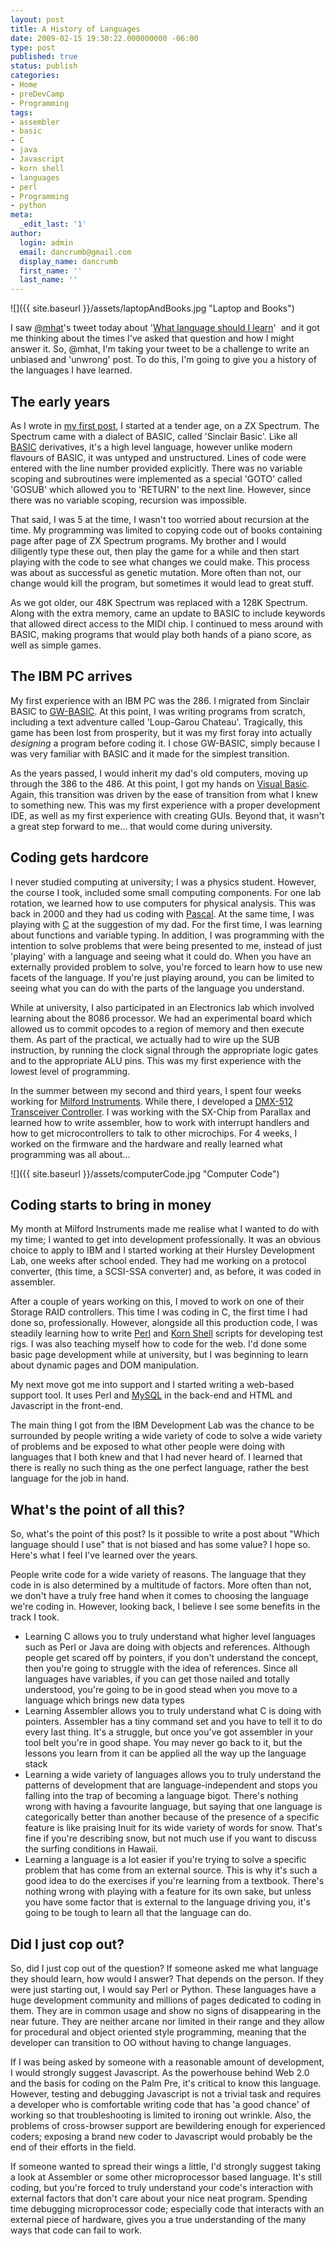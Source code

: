 ```yaml
---
layout: post
title: A History of Languages
date: 2009-02-15 19:30:22.000000000 -06:00
type: post
published: true
status: publish
categories:
- Home
- preDevCamp
- Programming
tags:
- assembler
- basic
- C
- java
- Javascript
- korn shell
- languages
- perl
- Programming
- python
meta:
  _edit_last: '1'
author:
  login: admin
  email: dancrumb@gmail.com
  display_name: dancrumb
  first_name: ''
  last_name: ''
---
```

![]({{ site.baseurl }}/assets/laptopAndBooks.jpg "Laptop and Books")

I saw [@mhat](http://twitter.com/mhat)'s tweet today about '[What language should I learn](http://twitter.com/mhat/status/1212746649)'  and it got me thinking about the times I've asked that question and how I might answer it. So, @mhat, I'm taking your tweet to be a challenge to write an unbiased and 'unwrong' post. To do this, I'm going to give you a history of the languages I have learned.  

## The early years

As I wrote in [my first post](/2009/01/25/all-geekness-great-and-small/), I started at a tender age, on a ZX Spectrum. The Spectrum came with a dialect of BASIC, called 'Sinclair Basic'. Like all [BASIC](http://en.wikipedia.org/wiki/BASIC_programming_language) derivatives, it's a high level language, however unlike modern flavours of BASIC, it was untyped and unstructured. Lines of code were entered with the line number provided explicitly. There was no variable scoping and subroutines were implemented as a special 'GOTO' called 'GOSUB' which allowed you to 'RETURN' to the next line. However, since there was no variable scoping, recursion was impossible.

That said, I was 5 at the time, I wasn't too worried about recursion at the time. My programming was limited to copying code out of books containing page after page of ZX Spectrum programs. My brother and I would diligently type these out, then play the game for a while and then start playing with the code to see what changes we could make. This process was about as successful as genetic mutation. More often than not, our change would kill the program, but sometimes it would lead to great stuff.

As we got older, our 48K Spectrum was replaced with a 128K Spectrum. Along with the extra memory, came an update to BASIC to include keywords that allowed direct access to the MIDI chip. I continued to mess around with BASIC, making programs that would play both hands of a piano score, as well as simple games.

## The IBM PC arrives

My first experience with an IBM PC was the 286\. I migrated from Sinclair BASIC to [GW-BASIC](http://en.wikipedia.org/wiki/Microsoft_GW-BASIC_interpreter). At this point, I was writing programs from scratch, including a text adventure called 'Loup-Garou Chateau'. Tragically, this game has been lost from prosperity, but it was my first foray into actually _designing_ a program before coding it. I chose GW-BASIC, simply because I was very familiar with BASIC and it made for the simplest transition.

As the years passed, I would inherit my dad's old computers, moving up through the 386 to the 486\. At this point, I got my hands on [Visual Basic](http://en.wikipedia.org/wiki/Visual_Basic). Again, this transition was driven by the ease of transition from what I knew to something new. This was my first experience with a proper development IDE, as well as my first experience with creating GUIs. Beyond that, it wasn't a great step forward to me... that would come during university.

## Coding gets hardcore

I never studied computing at university; I was a physics student. However, the course I took, included some small computing components. For one lab rotation, we learned how to use computers for physical analysis. This was back in 2000 and they had us coding with [Pascal](http://en.wikipedia.org/wiki/Pascal_(programming_language)). At the same time, I was playing with [C](http://en.wikipedia.org/wiki/C_(programming_language)) at the suggestion of my dad. For the first time, I was learning about functions and variable typing. In addition, I was programming with the intention to solve problems that were being presented to me, instead of just 'playing' with a language and seeing what it could do. When you have an externally provided problem to solve, you're forced to learn how to use new facets of the language. If you're just playing around, you can be limited to seeing what you can do with the parts of the language you understand.

While at university, I also participated in an Electronics lab which involved learning about the 8086 processor. We had an experimental board which allowed us to commit opcodes to a region of memory and then execute them. As part of the practical, we actually had to wire up the SUB instruction, by running the clock signal through the appropriate logic gates and to the appropriate ALU pins. This was my first experience with the lowest level of programming.

In the summer between my second and third years, I spent four weeks working for [Milford Instruments](http://www.milinst.com/). While there, I developed a [DMX-512 Transceiver Controller](http://www.ppmilinst.redcetera.com/shop/DMX/pdf/1_463.pdf). I was working with the SX-Chip from Parallax and learned how to write assembler, how to work with interrupt handlers and how to get microcontrollers to talk to other microchips. For 4 weeks, I worked on the firmware and the hardware and really learned what programming was all about...

![]({{ site.baseurl }}/assets/computerCode.jpg "Computer Code")

## Coding starts to bring in money

My month at Milford Instruments made me realise what I wanted to do with my time; I wanted to get into development professionally. It was an obvious choice to apply to IBM and I started working at their Hursley Development Lab, one weeks after school ended. They had me working on a protocol converter, (this time, a SCSI-SSA converter) and, as before, it was coded in assembler.

After a couple of years working on this, I moved to work on one of their Storage RAID controllers. This time I was coding in C, the first time I had done so, professionally. However, alongside all this production code, I was steadily learning how to write [Perl](http://en.wikipedia.org/wiki/Perl) and [Korn Shell](http://en.wikipedia.org/wiki/Korn_shell) scripts for developing test rigs. I was also teaching myself how to code for the web. I'd done some basic page development while at university, but I was beginning to learn about dynamic pages and DOM manipulation.

My next move got me into support and I started writing a web-based support tool. It uses Perl and [MySQL](http://en.wikipedia.org/wiki/MySQL) in the back-end and HTML and Javascript in the front-end.

The main thing I got from the IBM Development Lab was the chance to be surrounded by people writing a wide variety of code to solve a wide variety of problems and be exposed to what other people were doing with languages that I both knew and that I had never heard of. I learned that there is really no such thing as the one perfect language, rather the best language for the job in hand.

## What's the point of all this?

So, what's the point of this post? Is it possible to write a post about "Which language should I use" that is not biased and has some value? I hope so. Here's what I feel I've learned over the years.

People write code for a wide variety of reasons. The language that they code in is also determined by a multitude of factors. More often than not, we don't have a truly free hand when it comes to choosing the language we're coding in. However, looking back, I believe I see some benefits in the track I took.

*   Learning C allows you to truly understand what higher level languages such as Perl or Java are doing with objects and references. Although people get scared off by pointers, if you don't understand the concept, then you're going to struggle with the idea of references. Since all languages have variables, if you can get those nailed and totally understood, you're going to be in good stead when you move to a language which brings new data types
*   Learning Assembler allows you to truly understand what C is doing with pointers. Assembler has a tiny command set and you have to tell it to do every last thing. It's a struggle, but once you've got assembler in your tool belt you're in good shape. You may never go back to it, but the lessons you learn from it can be applied all the way up the language stack
*   Learning a wide variety of languages allows you to truly understand the patterns of development that are language-independent and stops you falling into the trap of becoming a language bigot. There's nothing wrong with having a favourite language, but saying that one language is categorically better than another because of the presence of a specific feature is like praising Inuit for its wide variety of words for snow. That's fine if you're describing snow, but not much use if you want to discuss the surfing conditions in Hawaii.
*   Learning a language is a lot easier if you're trying to solve a specific problem that has come from an external source. This is why it's such a good idea to do the exercises if you're learning from a textbook. There's nothing wrong with playing with a feature for its own sake, but unless you have some factor that is external to the language driving you, it's going to be tough to learn all that the language can do.

## Did I just cop out?

So, did I just cop out of the question? If someone asked me what language they should learn, how would I answer? That depends on the person. If they were just starting out, I would say Perl or Python. These languages have a huge development community and millions of pages dedicated to coding in them. They are in common usage and show no signs of disappearing in the near future. They are neither arcane nor limited in their range and they allow for procedural and object oriented style programming, meaning that the developer can transition to OO without having to change languages.

If I was being asked by someone with a reasonable amount of development, I would strongly suggest Javascript. As the powerhouse behind Web 2.0 and the basis for coding on the Palm Pre, it's critical to know this language. However, testing and debugging Javascript is not a trivial task and requires a developer who is comfortable writing code that has 'a good chance' of working so that troubleshooting is limited to ironing out wrinkle. Also, the problems of cross-browser support are bewildering enough for experienced coders; exposing a brand new coder to Javascript would probably be the end of their efforts in the field.

If someone wanted to spread their wings a little, I'd strongly suggest taking a look at Assembler or some other microprocessor based language. It's still coding, but you're forced to truly understand your code's interaction with external factors that don't care about your nice neat program. Spending time debugging microprocessor code; especially code that interacts with an external piece of hardware, gives you a true understanding of the many ways that code can fail to work.
